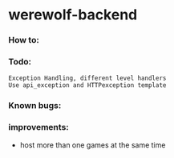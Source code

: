 # werewolf-backend

### How to:


### Todo:
    Exception Handling, different level handlers
    Use api_exception and HTTPexception template


### Known bugs:  



### improvements:
* host more than one games at the same time

    
